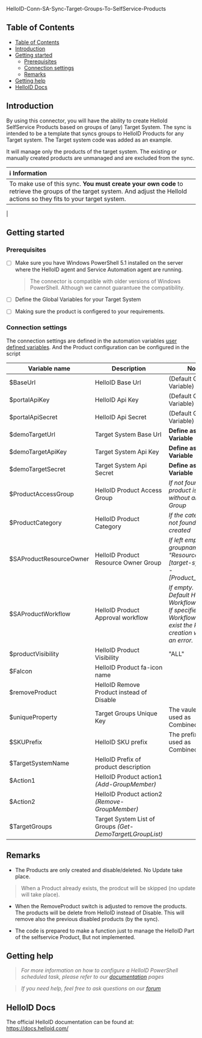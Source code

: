 HelloID-Conn-SA-Sync-Target-Groups-To-SelfService-Products

<!-- TABLE OF CONTENTS -->
## Table of Contents
- [Table of Contents](#table-of-contents)
- [Introduction](#introduction)
- [Getting started](#Getting-started)
  - [Prerequisites](#Prerequisites)
  - [Connection settings](#Connection-settings)
  - [Remarks](#Remarks)
- [Getting help](#getting-help)
- [HelloID Docs](#helloid-docs)


## Introduction

By using this connector, you will have the ability to create HelloId SelfService Products based on groups of (any) Target System. The sync is intended to be a template that syncs groups to HelloID Products for any Target system.  The Target system code was added as an example.

It will manage only the products of the target system. The existing or manually created products are unmanaged and are excluded from the sync.

| :information_source: Information |
|:---------------------------|
| To make use of this sync. **You must create your own code** to retrieve the groups of the target system. And adjust the HelloId actions so they fits to your target system.
|



## Getting started

### Prerequisites
- [ ] Make sure you have Windows PowerShell 5.1 installed on the server where the HelloID agent and Service Automation agent are running.
  > The connector is compatible with older versions of Windows PowerShell. Although we cannot guarantuee the compatibility.

- [ ] Define the Global Variables for your Target System

- [ ] Making sure the product is configered to your requirements.


### Connection settings

The connection settings are defined in the automation variables [user defined variables](https://docs.helloid.com/hc/en-us/articles/360014169933-How-to-Create-and-Manage-User-Defined-Variables). And the Product configuration can be configured in the script


| Variable name                 | Description                                                  | Notes                                               |
| ----------------------------- | ------------------------------------------------------------ | ------------------------------------------------------------ |
| $BaseUrl                      | HelloID Base Url                        | (Default Global Variable)    |
| $portalApiKey                 | HelloID Api Key                         | (Default Global Variable)    |
| $portalApiSecret              | HelloID Api Secret                      | (Default Global Variable)    |
| $demoTargetUrl                | Target System Base Url                  | **Define as Global Variable**  |
| $demoTargetApiKey             | Target System Api Key                   | **Define as Global Variable**  |
| $demoTargetSecret             | Target System Api Secret                | **Define as Global Variable**|
| $ProductAccessGroup           | HelloID Product Access Group            | *If not found, the product is created without an Access Group* |
| $ProductCategory              | HelloID Product Category                | *If the category is not found, it will be created* |
| $SAProductResourceOwner       | HelloID Product Resource Owner Group    | *If left empty the groupname will be: "Resource owners [target-systeem] - [Product_Naam]")* |
| $SAProductWorkflow            | HelloID Product Approval workflow       | *If empty. The Default HelloID Workflow is used. If specified Workflow does not exist the Product creation will raise an error.* |
| $productVisibility            | HelloID Product Visibility              | "ALL" |
| $FaIcon                       | HelloID Product fa-icon name            | |
| $removeProduct                | HelloID Remove Product instead of Disable| |
| $uniqueProperty               | Target Groups Unique Key                | The vaule will be used as CombinedUniqueId|
| $SKUPrefix                    | HelloID SKU prefix                      | The prefix will be used as CombinedUniqueId |
| $TargetSystemName             | HelloID Prefix of product description              | |
| $Action1                      | HelloID Product action1  *(Add-GroupMember)*        | |
| $Action2                      | HelloID Product action2  *(Remove-GroupMember)*   | |
| $TargetGroups                 | Target System List of Groups *(Get-DemoTargetLGroupList)*          | |




## Remarks
- The Products are only created and disable/deleted. No Update take place.
> When a Product already exists, the prodcut will be skipped (no update will take place).

- When the RemoveProduct switch is adjusted to remove the products. The products will be delete from HelloID instead of Disable. This will remove also the previous disabled products (by the sync).

- The code is prepared to make a function just to manage the HelloID Part of the selfservice Product, But not implemented.

## Getting help
> _For more information on how to configure a HelloID PowerShell scheduled task, please refer to our [documentation](https://docs.helloid.com/hc/en-us/articles/115003253294-Create-Custom-Scheduled-Tasks) pages_

> _If you need help, feel free to ask questions on our [forum](https://forum.helloid.com)_

## HelloID Docs
The official HelloID documentation can be found at: https://docs.helloid.com/
